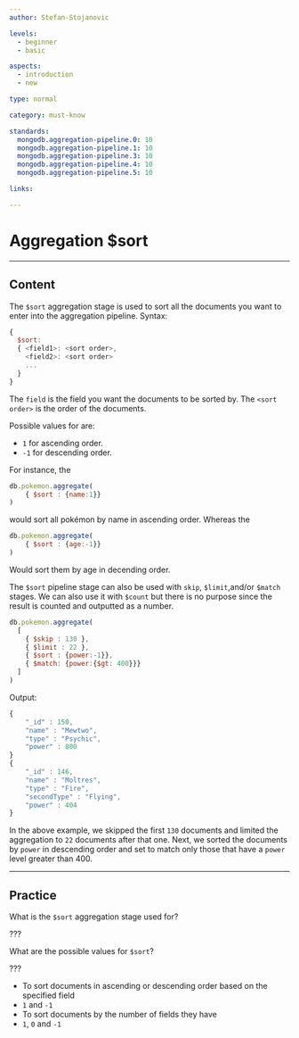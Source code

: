 ```yaml
---
author: Stefan-Stojanovic

levels:
  - beginner
  - basic

aspects:
  - introduction
  - new

type: normal

category: must-know

standards:
  mongodb.aggregation-pipeline.0: 10
  mongodb.aggregation-pipeline.1: 10
  mongodb.aggregation-pipeline.3: 10
  mongodb.aggregation-pipeline.4: 10
  mongodb.aggregation-pipeline.5: 10

links:

---
```

# Aggregation $sort
---
## Content

The `$sort` aggregation stage is used to sort all the documents you want to enter into the aggregation pipeline.
Syntax:
```javascript
{
  $sort:
  { <field1>: <sort order>,
    <field2>: <sort order>
    ...
  }
}
```
The `field` is the field you want the documents to be sorted by.
The `<sort order>` is the order of the documents.

Possible values for <sort order> are:
- `1` for ascending order.
- `-1` for descending order.

For instance, the
```javascript
db.pokemon.aggregate(
    { $sort : {name:1}}
)
```
would sort all pokémon by name in ascending order. Whereas the
```javascript
db.pokemon.aggregate(
    { $sort : {age:-1}}
)
```
Would sort them by age in decending order.

The `$sort` pipeline stage can also be used with `skip`, `$limit`,and/or `$match` stages. We can also use it with `$count` but there is no purpose since the result is counted and outputted as a number.

```javascript
db.pokemon.aggregate(
  [
    { $skip : 130 },
    { $limit : 22 },
    { $sort : {power:-1}},
    { $match: {power:{$gt: 400}}}
  ]
)
```

Output:
```javascript
{
    "_id" : 150,
    "name" : "Mewtwo",
    "type" : "Psychic",
    "power" : 800
}
{
    "_id" : 146,
    "name" : "Moltres",
    "type" : "Fire",
    "secondType" : "Flying",
    "power" : 404
}
```
In the above example, we skipped the first `130` documents and limited the aggregation to `22` documents after that one. Next, we sorted the documents by `power` in descending order and set to match only those that have a `power` level greater than 400.

---
## Practice

What is the `$sort` aggregation stage used for?

???

What are the possible values for `$sort`?

???

* To sort documents in ascending or descending order based on the specified field
* `1` and `-1`
* To sort documents by the number of fields they have
* `1`, `0` and `-1`
